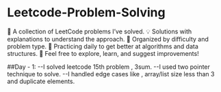 # Leetcode-Problem-Solving
📝 A collection of LeetCode problems I’ve solved. 💡 Solutions with explanations to understand the approach. 🚀 Organized by difficulty and problem type. 🎯 Practicing daily to get better at algorithms and data structures. 🔗 Feel free to explore, learn, and suggest improvements!

##Day - 1:
--I solved leetcode 15th problem , 3sum.
--I used two pointer technique to solve.
--I handled edge cases like , array/list size less than 3 and duplicate elements.
